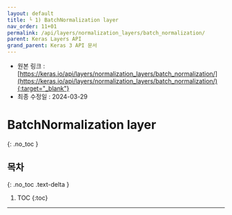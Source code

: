 ```yaml
---
layout: default
title: └ 1) BatchNormalization layer
nav_order: 11+01
permalink: /api/layers/normalization_layers/batch_normalization/
parent: Keras Layers API
grand_parent: Keras 3 API 문서
---
```


* 원본 링크 : [https://keras.io/api/layers/normalization_layers/batch_normalization/](https://keras.io/api/layers/normalization_layers/batch_normalization/){:target="_blank"}
* 최종 수정일 : 2024-03-29

# BatchNormalization layer
{: .no_toc }

## 목차
{: .no_toc .text-delta }

1. TOC
{:toc}

---
